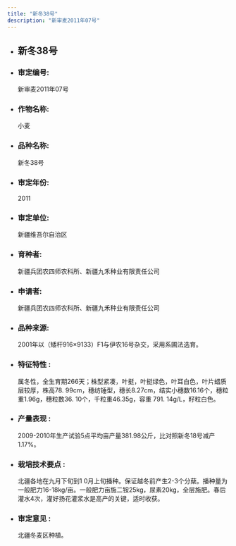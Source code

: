 ```yaml
---
title: "新冬38号"
description: "新审麦2011年07号"
---
```

* ## 新冬38号
* ###  审定编号:  
   新审麦2011年07号

*  ### 作物名称:  
   小麦

*   ###  品种名称: 
    新冬38号

*   ### 审定年份: 
    2011

*   ### 审定单位:  
    新疆维吾尔自治区

*   ### 育种者:  
    新疆兵团农四师农科所、新疆九禾种业有限责任公司

*   ### 申请者:  
    新疆兵团农四师农科所、新疆九禾种业有限责任公司

*   ### 品种来源:  
    2001年以（矮杆916×9133）F1与伊农16号杂交，采用系圃法选育。

*   ### 特征特性 : 
    属冬性，全生育期266天；株型紧凑，叶挺，叶挺绿色，叶耳白色，叶片蜡质层较厚，株高78. 99cm，穗纺锤型，穗长8.27cm，结实小穗数16.16个，穗粒重1.96g，穗粒数36. 10个，千粒重46.35g，容重 791. 14g/L，籽粒白色。

*   ### 产量表现 : 
    2009-2010年生产试验5点平均亩产量381.98公斤，比对照新冬18号减产1.17%。

*   ### 栽培技术要点 : 
    北疆各地在九月下旬到1 0月上旬播种。保证越冬前产生2-3个分蘖。播种量为一般肥力16-18kg/亩。一般肥力亩施二铵25kg，尿素20kg，全层施肥。春后灌水4次，灌好扬花灌浆水是高产的关键，适时收获。

*   ### 审定意见 : 
    北疆冬麦区种植。
